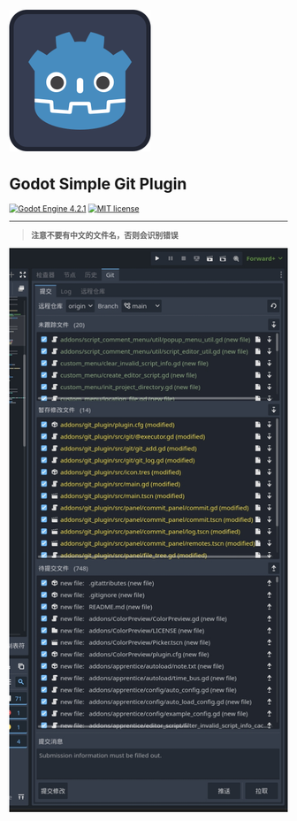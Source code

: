 ![Plugin Logo](icon.svg)

# Godot Simple Git Plugin

[![Godot Engine 4.2.1](https://img.shields.io/badge/Godot%20Engine-4.2.1-blue)](https://godotengine.org/)
[![MIT license](https://img.shields.io/badge/license-MIT-blue.svg)](https://lbesson.mit-license.org/)


---

> **注意不要有中文的文件名，否则会识别错误**

![](addons/git_plugin/assets/IMAGE_20240404223860.png)
